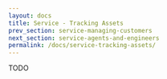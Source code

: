 ```yaml
---
layout: docs
title: Service - Tracking Assets
prev_section: service-managing-customers
next_section: service-agents-and-engineers
permalink: /docs/service-tracking-assets/
---
```


TODO
